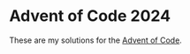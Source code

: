 # Advent of Code 2024

These are my solutions for the [Advent of Code](https://adventofcode.com/2024).